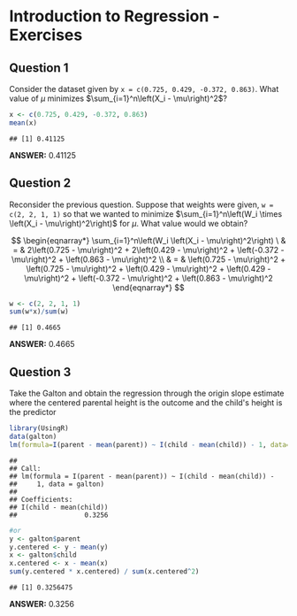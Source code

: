 # Introduction to Regression - Exercises

## Question 1

Consider the dataset given by `x = c(0.725, 0.429, -0.372, 0.863)`. What value of $\mu$ minimizes $\sum_{i=1}^n\left(X_i - \mu\right)^2$?


```r
x <- c(0.725, 0.429, -0.372, 0.863)
mean(x)
```

```
## [1] 0.41125
```

**ANSWER:** 0.41125

## Question 2

Reconsider the previous question. Suppose that weights were given, `w = c(2, 2, 1, 1)` so that we wanted to minimize $\sum_{i=1}^n\left(W_i \times \left(X_i - \mu\right)^2\right)$ for $\mu$. What value would we obtain?

$$
\begin{eqnarray*}
\sum_{i=1}^n\left(W_i \left(X_i - \mu\right)^2\right) \
& = & 2\left(0.725 - \mu\right)^2 + 2\left(0.429 - \mu\right)^2 + \left(-0.372 - \mu\right)^2 + \left(0.863 - \mu\right)^2 \\
& = & \left(0.725 - \mu\right)^2 + \left(0.725 - \mu\right)^2 + \left(0.429 - \mu\right)^2 + \left(0.429 - \mu\right)^2 + \left(-0.372 - \mu\right)^2 + \left(0.863 - \mu\right)^2
\end{eqnarray*}
$$


```r
w <- c(2, 2, 1, 1)
sum(w*x)/sum(w)
```

```
## [1] 0.4665
```

**ANSWER:** 0.4665

## Question 3

Take the Galton and obtain the regression through the origin slope estimate where the centered parental height is the outcome and the child's height is the predictor


```r
library(UsingR)
data(galton)
lm(formula=I(parent - mean(parent)) ~ I(child - mean(child)) - 1, data=galton)
```

```
## 
## Call:
## lm(formula = I(parent - mean(parent)) ~ I(child - mean(child)) - 
##     1, data = galton)
## 
## Coefficients:
## I(child - mean(child))  
##                 0.3256
```

```r
#or
y <- galton$parent
y.centered <- y - mean(y)
x <- galton$child
x.centered <- x - mean(x)
sum(y.centered * x.centered) / sum(x.centered^2)
```

```
## [1] 0.3256475
```

**ANSWER:** 0.3256
